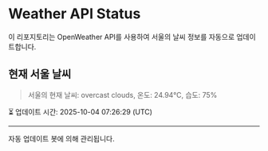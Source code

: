 
# Weather API Status

이 리포지토리는 OpenWeather API를 사용하여 서울의 날씨 정보를 자동으로 업데이트합니다.

## 현재 서울 날씨
> 서울의 현재 날씨: overcast clouds, 온도: 24.94°C, 습도: 75%

⏳ 업데이트 시간: 2025-10-04 07:26:29 (UTC)

---
자동 업데이트 봇에 의해 관리됩니다.

